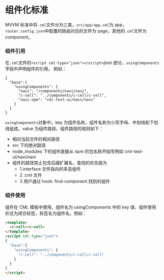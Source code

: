 # 组件化标准

MVVM 标准中将`.cml`文件分为三类，`src/app/app.cml`为 app，`router.config.json`中配置的路由对应的文件为 page，其他的`.cml`文件为 component。

### 组件引用

在`.cml`文件的`<script cml-type="json"></script>`json 部分，`usingComponents`字段中声明组件的引用。
例如：

```
{
  "base":{
    "usingComponents": {
      "navi": "/components/navi/navi",
      "c-cell": "../components/c-cell/c-cell",
      "navi-npm": "cml-test-ui/navi/navi"
    }
  }
}
```

`usingComponents`对象中，key 为组件名称，组件名称为小写字母、中划线和下划线组成。value 为组件路径，组件路径的规则如下：

- 相对当前文件的相对路径
- src 下的绝对路径
- node_modules 下的组件直接从 npm 的包名称开始写例如 cml-test-ui/navi/navi
- 组件的路径禁止包含后缀扩展名，查找的优先级为
  - 1.interface 文件指向的多态组件
  - 2 .cml 文件
  - 3 用户通过 hook: find-component 找到的组件

### 组件使用

组件在 CML 模板中使用，组件名为 usingComponents 中的 key 值，组件使用形式为闭合标签，标签名为组件名。例如：

```html
<template>
  <c-cell><c-cell>
</template>
<script cml-type="json">
{
  "base":{
    "usingComponents": {
      "c-cell": "../components/c-cell/c-cell"
    }
  }
}
</script>
```
